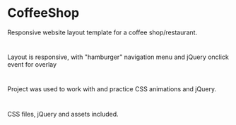 # CoffeeShop
Responsive website layout template for a coffee shop/restaurant.
#
Layout is responsive, with "hamburger" navigation menu and jQuery onclick event for overlay
#
Project was used to work with and practice CSS animations and jQuery.
#
CSS files, jQuery and assets included.
